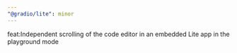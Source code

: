 ```yaml
---
"@gradio/lite": minor
---
```


feat:Independent scrolling of the code editor in an embedded Lite app in the playground mode
